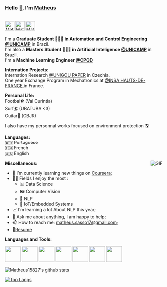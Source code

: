<!--[![Actions Status](https://github.com/guilyx/guilyx/workflows/wakatime-stats/badge.svg)](https://github.com/guilyx/guilyx/actions)
[![Actions Status](https://github.com/guilyx/guilyx/workflows/update-gh-activity/badge.svg)](https://github.com/guilyx/guilyx/actions)
![](https://visitor-badge.glitch.me/badge?page_id=guilyx.guilyx)-->

### Hello 👋, I'm [Matheus](https://Matheus158257.github.io) 

<br/>
<a href="https://www.linkedin.com/in/matheus-sasso">
  <img align="left" alt="Matheus158257's LinkdeIN" width="30px" src="https://image.flaticon.com/icons/svg/2111/2111465.svg" />
</a>
<a href="https://www.facebook.com/matheus.sasso.79/">
  <img align="left" alt="Matheus158257's Facebook" width="30px" src="https://image.flaticon.com/icons/svg/2111/2111342.svg" />
</a>
<a href="https://www.instagram.com/math_sasso/">
  <img align="left" alt="Matheus158257's Instagram" width="30px" src="https://image.flaticon.com/icons/svg/2111/2111421.svg" />
</a>
 <br /> <br />

I'm a **Graduate Student 👨🏽‍💼 in Automation and Control Engineering [@UNICAMP](https://www.unicamp.br/unicamp/)** in Brazil. <br />
I'm also a **Masters Student 👨🏽‍💼 in Artificial Inteligence [@UNICAMP](https://www.unicamp.br/unicamp/)** in Brazil. <br />
I'm a **Machine Learning Engineer [@CPQD](https://www.cpqd.com.br/)**  <br />

**Internation Projects:**<br/>
Internation Research [@UNIGOU PAPER](https://incbacnews.wordpress.com/2017/01/20/unigou-2017-final-posters/#jp-carousel-2002) in Czechia. <br />
One year Exchange Program in Mechatronics at [@INSA HAUTS-DE-FRANCE ](https://www.insa-hautsdefrance.fr/) in France. <br />

**Personal Life:**<br/>
Footbal⚽ (Vai Curintia)<br />
Surf🏄 (UBATUBA <3)<br />
Guitar🎸 (CBJR) <br />

I also have my personnal works focused on environment protection 🌎 <br />

**Languages:**<br/>
:brazil: Portuguese <br />
:fr: French <br />
:us: English <br />

  <img align="right" alt="GIF" src="https://media.giphy.com/media/LmNwrBhejkK9EFP504/giphy.gif" />
  
**Miscellaneous:**

- 📖 I’m currently learning new things on [Coursera](https://www.coursera.org);
- 🤹🏽 Fields I enjoy the most :
  - 📊 Data Science
  - 🖼 Computer Vision
  - 📜 NLP
  - 🤖 IoT/Embedded Systems
- 📈 I’m learning a lot About NLP this year;
- 💬 Ask me about anything, I am happy to help;
- 📫 How to reach me: <matheus.sasso17@gmail.com>;
- 📝[Resume]()


<!--END_SECTION:waka-->

**Languages and Tools:**  <br/>

<code><img height="50" src="https://image.flaticon.com/icons/svg/2861/2861557.svg"></code>
<code><img height="50" src="https://image.flaticon.com/icons/svg/3190/3190604.svg"></code>
<code><img height="50" src="https://image.flaticon.com/icons/svg/2942/2942156.svg"></code>
<code><img height="50" src="https://cdn.icon-icons.com/icons2/1508/PNG/512/matlab_104289.png"></code>
<code><img height="50" src="https://image.flaticon.com/icons/svg/2721/2721297.svg"></code>
<code><img height="50" src="https://image.flaticon.com/icons/svg/752/752605.svg"></code>
<code><img height="50" src="https://image.flaticon.com/icons/svg/1680/1680899.svg"></code>



![Matheus15827's github stats](https://github-readme-stats.vercel.app/api?username=Matheus15827)


[![Top Langs](https://github-readme-stats.vercel.app/api/top-langs/?username=Matheus15827)](https://github.com/anuraghazra/github-readme-stats)




<!--<p align="center">
<a href="https://www.buymeacoffee.com/dq01aOE" target="_blank"><img src="https://cdn.buymeacoffee.com/buttons/default-red.png" alt="Buy Me A Coffee" height="40" width="170" ></a>
</p>-->
